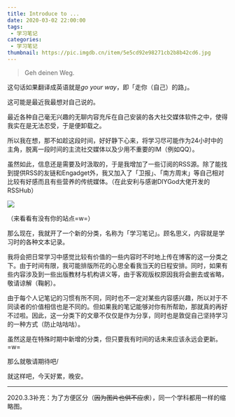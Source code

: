 ```yaml
---
title: Introduce to ...
date: 2020-03-02 22:00:00
tags: 
 - 学习笔记
categories:
 - 学习笔记
thumbnail: https://pic.imgdb.cn/item/5e5cd92e98271cb2b8b42cd6.jpg
---
```


> Geh deinen Weg.

<!--more-->

这句话如果翻译成英语就是*go your way*，即「走你（自己）的路」。

这可能是最近我最想对自己说的。

最近各种自己毫无兴趣的无聊内容充斥在自己安装的各大社交媒体软件之中，使得我实在是无法忍受，于是便卸载之。

所以我在想，那不如趁这段时间，好好静下心来，将学习尽可能作为24小时中的主角，脱离一段时间的主流社交媒体以及少用不重要的IM（例如QQ）。

虽然如此，信息还是需要及时汲取的，于是我增加了一些订阅的RSS源。除了能找到提供RSS的友链和Engadget外，我又加入了「卫报」、「南方周末」等自己相对比较有好感而且有些营养的传统媒体。（在此安利与感谢DIYGod大佬开发的RSSHub）

![](https://pic.imgdb.cn/item/5e5d15e498271cb2b8cfaed3.png)

（来看看有没有你的站点=w=）

那么现在，我就开了一个新的分类，名称为「学习笔记」。顾名思义，内容就是学习时的各种文本记录。

我将会把日常学习中感觉比较有价值的一些内容时不时地上传在博客的这一分类之下。由于时间有限，我可能排版所花的心思全看我当天的日程安排。同时，如果有些内容涉及到一些出版教材与机构讲义等，由于客观版权原因我将会删去或省略，敬请谅解（鞠躬）。

由于每个人记笔记的习惯有所不同，同时也不一定对某些内容感兴趣，所以对于不同读者的价值相信也是不同的。但如果我的笔记能够对你有所帮助，那就真的再好不过啦。因此，这一分类下的文章不仅仅是作为分享，同时也是敦促自己坚持学习的一种方式（防止咕咕咕）。

虽然这是在特殊时期中新增的分类，但只要我有时间的话未来应该永远会更新。=w=

那么就敬请期待吧/

就这样吧，今天好累，晚安。

___

2020.3.3补充：为了方便区分（~~因为图片也供不应求~~），同一个学科都用一样的缩略图。